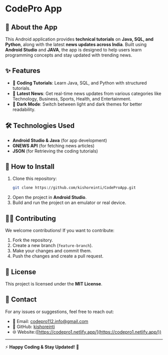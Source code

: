 # CodePro App

## 📱 About the App
This Android application provides **technical tutorials** on **Java, SQL, and Python**, along with the latest **news updates across India**. Built using **Android Studio** and **JAVA**, the app is designed to help users learn programming concepts and stay updated with trending news.

## ✨ Features
- 📖 **Coding Tutorials**: Learn Java, SQL, and Python with structured tutorials.
- 📰 **Latest News**: Get real-time news updates from various categories like Technology, Business, Sports, Health, and Entertainment.
- 🌙 **Dark Mode**: Switch between light and dark themes for better readability.

## 🛠️ Technologies Used
- **Android Studio & Java** (for app development)
- **GNEWS API** (for fetching news articles)
- **JSON** (for Retrieving the coding tutorials)

## 🚀 How to Install
1. Clone this repository:
   ```bash
   git clone https://github.com/kishoreinti/CodeProApp.git
   ```
2. Open the project in **Android Studio**.
3. Build and run the project on an emulator or real device.

## 👨‍💻 Contributing
We welcome contributions! If you want to contribute:
1. Fork the repository.
2. Create a new branch (`feature-branch`).
3. Make your changes and commit them.
4. Push the changes and create a pull request.

## 📜 License
This project is licensed under the **MIT License**.

## 📩 Contact
For any issues or suggestions, feel free to reach out:
- 📧 Email: [codepro112.info@gmail.com](mailto:codepro112.info@gmail.com)
- 🔗 GitHub: [kishoreinti](https://github.com/kishoreinti)
- 🌐 Website:([https://codepro1.netlify.app/](https://codepro1.netlify.app/))

---
⚡ **Happy Coding & Stay Updated!** 🚀

